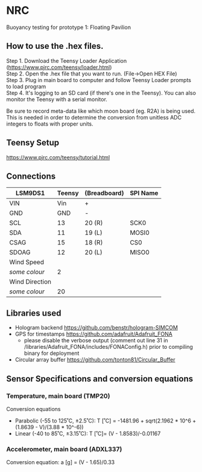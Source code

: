 ﻿# NRC
Buoyancy testing for prototype 1: Floating Pavilion
 
## How to use the .hex files.
Step 1. Download the Teensy Loader Application (https://www.pjrc.com/teensy/loader.html)  
Step 2. Open the .hex file that you want to run. (File->Open HEX File)  
Step 3. Plug in main board to computer and follow Teensy Loader prompts to load program  
Step 4. It's logging to an SD card (if there's one in the Teensy). You can also monitor the Teensy with a serial monitor.   

Be sure to record meta-data like which moon board (eg. R2A) is being used. This is needed in order to determine the conversion from unitless ADC integers to floats with proper units.

## Teensy Setup
https://www.pjrc.com/teensy/tutorial.html

## Connections

| LSM9DS1 | Teensy | (Breadboard) | SPI Name |
|---------|--------|--------------|----------|
| VIN     | Vin    | +            |          |
| GND     | GND    | -            |          |
| SCL     | 13     | 20 (R)       | SCK0     |
| SDA     | 11     | 19 (L)       | MOSI0    |
| CSAG    | 15     | 18 (R)       | CS0      |
| SDOAG   | 12     | 20 (L)       | MISO0    |
| Wind Speed |
| _some colour_ | 2 |
| Wind Direction |
| _some colour_ | 20 |

## Libraries used
* Hologram backend https://github.com/benstr/hologram-SIMCOM 
* GPS for timestamps https://github.com/adafruit/Adafruit_FONA
  * please disable the verbose output (comment out line 31 in /libraries/Adafruit_FONA/includes/FONAConfig.h) prior to compiling binary for deployment
* Circular array buffer https://github.com/tonton81/Circular_Buffer

## Sensor Specifications and conversion equations
### Temperature, main board (TMP20)
Conversion equations
* Parabolic (-55 to 125˚C, ±2.5˚C): T [˚C] = -1481.96 + sqrt(2.1962 * 10^6 + (1.8639 - V)/(3.88 * 10^-6)) 
* Linear (-40 to 85˚C, ±3.15˚C): T [˚C]= (V - 1.8583)/-0.01167
### Accelerometer, main board (ADXL337)
Conversion equation:
  a [g] = (V - 1.65)/0.33
